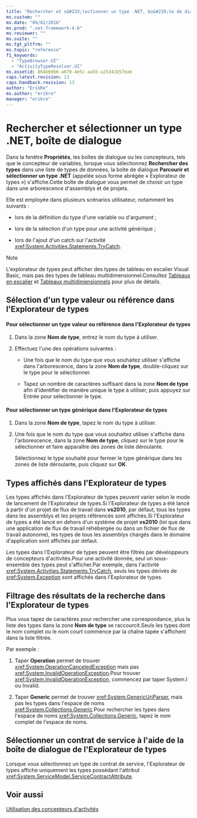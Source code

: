 ```yaml
---
title: "Rechercher et s&#233;lectionner un type .NET, bo&#238;te de dialogue | Microsoft Docs"
ms.custom: ""
ms.date: "09/02/2016"
ms.prod: ".net-framework-4.6"
ms.reviewer: ""
ms.suite: ""
ms.tgt_pltfrm: ""
ms.topic: "reference"
f1_keywords: 
  - "TypeBrowser.UI"
  - "ActivityTypeResolver.UI"
ms.assetid: 864b60b6-a070-4e5c-aa5b-a25341b57ea6
caps.latest.revision: 13
caps.handback.revision: 13
author: "ErikRe"
ms.author: "erikre"
manager: "erikre"
---
```

# Rechercher et s&#233;lectionner un type .NET, bo&#238;te de dialogue
Dans la fenêtre **Propriétés**, les boîtes de dialogue ou les concepteurs, tels que le concepteur de variables, lorsque vous sélectionnez **Rechercher des types** dans une liste de types de données, la boîte de dialogue **Parcourir et sélectionner un type .NET** \(appelée sous forme abrégée « Explorateur de types »\) s'affiche.Cette boîte de dialogue vous permet de choisir un type dans une arborescence d'assemblys et de projets.  
  
 Elle est employée dans plusieurs scénarios utilisateur, notamment les suivants :  
  
-   lors de la définition du type d'une variable ou d'argument ;  
  
-   lors de la sélection d'un type pour une activité générique ;  
  
-   lors de l'ajout d'un catch sur l'activité <xref:System.Activities.Statements.TryCatch>.  
  
> [!NOTE]
>  L'explorateur de types peut afficher des types de tableau en escalier Visual Basic, mais pas des types de tableau multidimensionnel.Consultez [Tableaux en escalier](http://go.microsoft.com/fwlink/?LinkId=195226) et [Tableaux multidimensionnels](http://go.microsoft.com/fwlink/?LinkId=195227) pour plus de détails.  
  
## Sélection d'un type valeur ou référence dans l'Explorateur de types  
  
#### Pour sélectionner un type valeur ou référence dans l'Explorateur de types  
  
1.  Dans la zone **Nom de type**, entrez le nom du type à utiliser.  
  
2.  Effectuez l'une des opérations suivantes :  
  
    -   Une fois que le nom du type que vous souhaitez utiliser s'affiche dans l'arborescence, dans la zone **Nom de type**, double\-cliquez sur le type pour le sélectionner.  
  
    -   Tapez un nombre de caractères suffisant dans la zone **Nom de type** afin d'identifier de manière unique le type à utiliser, puis appuyez sur Entrée pour sélectionner le type.  
  
#### Pour sélectionner un type générique dans l'Explorateur de types  
  
1.  Dans la zone **Nom de type**, tapez le nom du type à utiliser.  
  
2.  Une fois que le nom du type que vous souhaitez utiliser s'affiche dans l'arborescence, dans la zone **Nom de type**, cliquez sur le type pour le sélectionner et faire apparaître des zones de liste déroulante.  
  
     Sélectionnez le type souhaité pour fermer le type générique dans les zones de liste déroulante, puis cliquez sur **OK**.  
  
## Types affichés dans l'Explorateur de types  
 Les types affichés dans l'Explorateur de types peuvent varier selon le mode de lancement de l'Explorateur de types.Si l'Explorateur de types a été lancé à partir d'un projet de flux de travail dans **vs2010**, par défaut, tous les types dans les assemblys et les projets référencés sont affichés.Si l'Explorateur de types a été lancé en dehors d'un système de projet **vs2010** \(tel que dans une application de flux de travail réhébergée ou dans un fichier de flux de travail autonome\), les types de tous les assemblys chargés dans le domaine d'application sont affichés par défaut.  
  
 Les types dans l'Explorateur de types peuvent être filtrés par développeurs de concepteurs d'activités.Pour une activité donnée, seul un sous\-ensemble des types peut s'afficher.Par exemple, dans l'activité <xref:System.Activities.Statements.TryCatch>, seuls les types dérivés de <xref:System.Exception> sont affichés dans l'Explorateur de types.  
  
## Filtrage des résultats de la recherche dans l'Explorateur de types  
 Plus vous tapez de caractères pour rechercher une correspondance, plus la liste des types dans la zone **Nom de type** se raccourcit.Seuls les types dont le nom complet ou le nom court commence par la chaîne tapée s'affichent dans la liste filtrée.  
  
 Par exemple :  
  
1.  Taper **Operation** permet de trouver <xref:System.OperationCanceledException> mais pas <xref:System.InvalidOperationException>.Pour trouver <xref:System.InvalidOperationException>, commencez par taper System.I ou Invalid.  
  
2.  Taper **Generic** permet de trouver <xref:System.GenericUriParser>, mais pas les types dans l'espace de noms <xref:System.Collections.Generic>.Pour rechercher les types dans l'espace de noms <xref:System.Collections.Generic>, tapez le nom complet de l'espace de noms.  
  
## Sélectionner un contrat de service à l'aide de la boîte de dialogue de l'Explorateur de types  
 Lorsque vous sélectionnez un type de contrat de service, l'Explorateur de types affiche uniquement les types possédant l'attribut <xref:System.ServiceModel.ServiceContractAttribute>.  
  
## Voir aussi  
 [Utilisation des concepteurs d'activités](../workflow-designer/using-the-activity-designers.md)